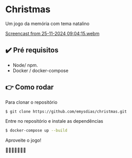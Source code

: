 # Christmas

Um jogo da memória com tema natalino


[Screencast from 25-11-2024 09:04:15.webm](https://github.com/user-attachments/assets/2f85ec7a-c0c3-401c-b842-b75bb154a268)


## ✔️ Pré requisitos

- Node/ npm.
- Docker / docker-compose

## 👉 Como rodar

Para clonar o repositório

```bash
$ git clone https://github.com/emysdias/christmas.git
```

Entre no repositório e instale as dependências

```bash
$ docker-compose up --build
```

Aproveite o jogo!

🚀🚀🚀🚀🚀🚀🚀
